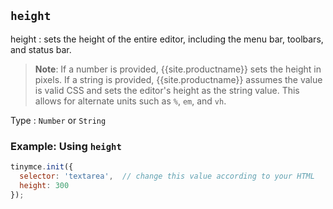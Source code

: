## `height`

height
: sets the height of the entire editor, including the menu bar, toolbars, and status bar.

> **Note**: If a number is provided, {{site.productname}} sets the height in pixels. If a string is provided, {{site.productname}} assumes the value is valid CSS and sets the editor's height as the string value. This allows for alternate units such as `%`, `em`, and `vh`.

Type
: `Number` or `String`

### Example: Using `height`

```js
tinymce.init({
  selector: 'textarea',  // change this value according to your HTML
  height: 300
});
```
